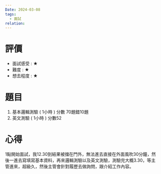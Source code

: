 ```yaml
---
Date: 2024-03-08
tags:
  - 面試
relation:
---
```

# 評價
* 面試感受 : ★
* 難度 : ★
*  想去程度 : ★
# 題目
1. 基本邏輯測驗 ( 1小時 ) 分數 70題錯10題
2. 英文測驗 ( 1小時 ) 分數52
# 心得
1點開始面試，我12.30到結果被擋在門外，無法進去直接在外面風吹30分鐘，然後一進去寫填寫基本資料，再來邏輯測驗以及英文測驗，測驗完大概3.30，等主管進來，超級久，然後主管會針對履歷去做詢問，跟介紹工作內容。
